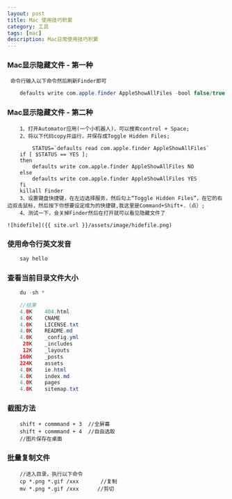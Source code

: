 ```yaml
---
layout: post
title: Mac 使用技巧积累
category: 工具
tags: [mac]
description: Mac日常使用技巧积累
---
```


### Mac显示隐藏文件 - 第一种
	 命令行输入以下命令然后刷新Finder即可

```java
	defaults write com.apple.finder AppleShowAllFiles -bool false/true

```

### Mac显示隐藏文件 - 第二种

```
	1、打开Automator应用(一个小机器人)，可以搜索control + Space;
	2、将以下代码copy并运行，并保存成Toggle Hidden Files;

		STATUS=`defaults read com.apple.finder AppleShowAllFiles`
	if [ $STATUS == YES ];
	then
	    defaults write com.apple.finder AppleShowAllFiles NO
	else
	    defaults write com.apple.finder AppleShowAllFiles YES
	fi
	killall Finder
	3、设置键盘快捷键，在左边选择服务，然后勾上“Toggle Hidden Files”，在它的右边双击鼠标，然后按下你想要设定成为的快捷键,我这里是Command+Shift+.（点）;
	4、测试一下，会关掉Finder然后在打开就可以看见隐藏文件了

```
	![hidefile]({{ site.url }}/assets/image/hidefile.png)

### 使用命令行英文发音

```java
	say hello

```

### 查看当前目录文件大小

```java
	du -sh *

	//结果
	4.0K	404.html
	4.0K	CNAME
	4.0K	LICENSE.txt
	4.0K	README.md
	4.0K	_config.yml
	 28K	_includes
	 12K	_layouts
	160K	_posts
	224K	assets
	4.0K	ie.html
	4.0K	index.md
	4.0K	pages
	4.0K	sitemap.txt

```

### 截图方法

```
	shift + commmand + 3  //全屏幕
	shift + commmand + 4  //自由选取
	//图片保存在桌面
```

### 批量复制文件

```
	//进入目录，执行以下命令
	cp *.png *.gif /xxx		  //复制
	mv *.png *.gif /xxx      //剪切
```








